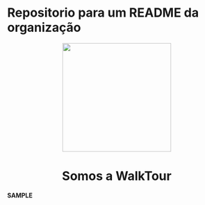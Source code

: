 # Repositorio para um README da organização
<p align="center">
  <img ![WalkTour] src="https://avatars.githubusercontent.com/u/151772464?s=400&u=2352d7e7b3eee38c76d754a88fde7e805d80710c&v=4" width="250">
  <h1 align="center">Somos a WalkTour</h1>
</p>

<p align="justify" >
  <strong>
    SAMPLE
  </strong>
</p>
<br>
